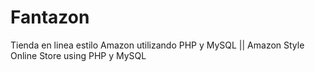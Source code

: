 # Fantazon
 Tienda en linea estilo Amazon utilizando PHP y MySQL ||
 Amazon Style Online Store using PHP y MySQL
